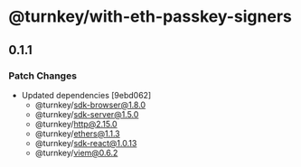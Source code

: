 # @turnkey/with-eth-passkey-signers

## 0.1.1

### Patch Changes

- Updated dependencies [9ebd062]
  - @turnkey/sdk-browser@1.8.0
  - @turnkey/sdk-server@1.5.0
  - @turnkey/http@2.15.0
  - @turnkey/ethers@1.1.3
  - @turnkey/sdk-react@1.0.13
  - @turnkey/viem@0.6.2
